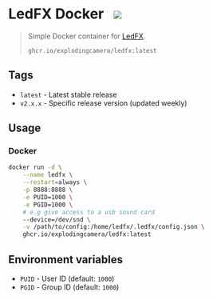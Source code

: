 # LedFX Docker &nbsp; [![](https://ghcr-badge.deta.dev/explodingcamera/ledfx/size?tag=stable)](https://github.com/explodingcamera/docker-ledfx/pkgs/container/ledfx/59455876?tag=stable)

> Simple Docker container for [LedFX](https://https://www.ledfx.app/). <br/>
>
> `ghcr.io/explodingcamera/ledfx:latest`

## Tags

- `latest` - Latest stable release
- `v2.x.x` - Specific release version (updated weekly)

## Usage

### Docker

```bash
docker run -d \
    --name ledfx \
    --restart=always \
    -p 8888:8888 \
    -e PUID=1000 \
    -e PGID=1000 \
    # e.g give access to a usb sound card
    --device=/dev/snd \
    -v /path/to/config:/home/ledfx/.ledfx/config.json \
    ghcr.io/explodingcamera/ledfx:latest
```

## Environment variables

- `PUID` - User ID (default: `1000`)
- `PGID` - Group ID (default: `1000`)
